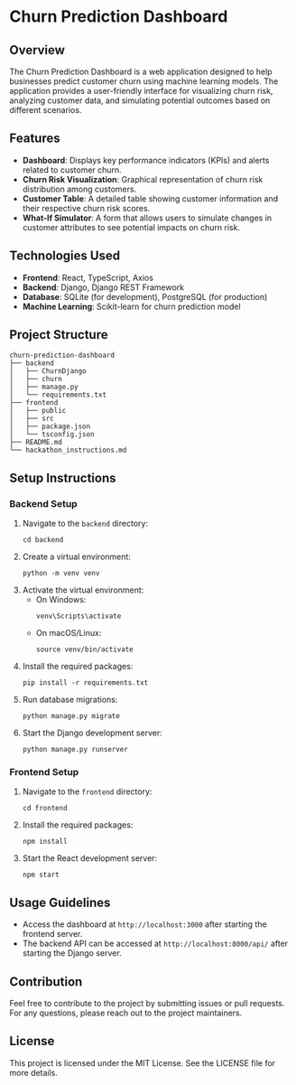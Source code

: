 # Churn Prediction Dashboard

## Overview
The Churn Prediction Dashboard is a web application designed to help businesses predict customer churn using machine learning models. The application provides a user-friendly interface for visualizing churn risk, analyzing customer data, and simulating potential outcomes based on different scenarios.

## Features
- **Dashboard**: Displays key performance indicators (KPIs) and alerts related to customer churn.
- **Churn Risk Visualization**: Graphical representation of churn risk distribution among customers.
- **Customer Table**: A detailed table showing customer information and their respective churn risk scores.
- **What-If Simulator**: A form that allows users to simulate changes in customer attributes to see potential impacts on churn risk.

## Technologies Used
- **Frontend**: React, TypeScript, Axios
- **Backend**: Django, Django REST Framework
- **Database**: SQLite (for development), PostgreSQL (for production)
- **Machine Learning**: Scikit-learn for churn prediction model

## Project Structure
```
churn-prediction-dashboard
├── backend
│   ├── ChurnDjango
│   ├── churn
│   ├── manage.py
│   └── requirements.txt
├── frontend
│   ├── public
│   ├── src
│   ├── package.json
│   └── tsconfig.json
├── README.md
└── hackathon_instructions.md
```

## Setup Instructions

### Backend Setup
1. Navigate to the `backend` directory:
   ```
   cd backend
   ```
2. Create a virtual environment:
   ```
   python -m venv venv
   ```
3. Activate the virtual environment:
   - On Windows:
     ```
     venv\Scripts\activate
     ```
   - On macOS/Linux:
     ```
     source venv/bin/activate
     ```
4. Install the required packages:
   ```
   pip install -r requirements.txt
   ```
5. Run database migrations:
   ```
   python manage.py migrate
   ```
6. Start the Django development server:
   ```
   python manage.py runserver
   ```

### Frontend Setup
1. Navigate to the `frontend` directory:
   ```
   cd frontend
   ```
2. Install the required packages:
   ```
   npm install
   ```
3. Start the React development server:
   ```
   npm start
   ```

## Usage Guidelines
- Access the dashboard at `http://localhost:3000` after starting the frontend server.
- The backend API can be accessed at `http://localhost:8000/api/` after starting the Django server.

## Contribution
Feel free to contribute to the project by submitting issues or pull requests. For any questions, please reach out to the project maintainers.

## License
This project is licensed under the MIT License. See the LICENSE file for more details.
